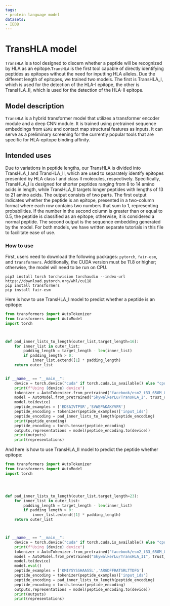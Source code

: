 ```yaml
---
tags:
- protein language model
datasets:
- IEDB
---
```


# TransHLA model

`TransHLA` is a tool designed to discern whether a peptide will be recognized by HLA as an epitope.`TransHLA` is the first tool capable of directly identifying peptides as epitopes without the need for inputting HLA alleles. Due the different length of epitopes, we trained two models. The first is TransHLA_I, which is used for the detection of the HLA-I epitope, the other is TransHLA_II, which is used for the detection of the HLA-II epitope.


## Model description
   `TransHLA` is a hybrid transformer model that utilizes a transformer encoder module and a deep CNN module. It is trained using pretrained sequence embeddings from `ESM2` and contact map structural features as inputs. It can serve as a preliminary screening for the currently popular tools that are specific for HLA-epitope binding affinity.

## Intended uses

Due to variations in peptide lengths, our TransHLA is divided into TransHLA_I and TransHLA_II, which are used to separately identify epitopes presented by HLA class I and class II molecules, respectively. Specifically, TransHLA_I is designed for shorter peptides ranging from 8 to 14 amino acids in length, while TransHLA_II targets longer peptides with lengths of 13 to 21 amino acids. The output consists of two parts. The first output indicates whether the peptide is an epitope, presented in a two-column format where each row contains two numbers that sum to 1, representing probabilities. If the number in the second column is greater than or equal to 0.5, the peptide is classified as an epitope; otherwise, it is considered a normal peptide.
The second output is the sequence embedding generated by the model.
 For both models, we have written separate tutorials in this file to facilitate ease of use.

### How to use
First, users need to download the following packages: `pytorch`, `fair-esm`, and `transformers`. Additionally, the CUDA version must be 11.8 or higher; otherwise, the model will need to be run on CPU.
``` 
pip3 install torch torchvision torchaudio --index-url https://download.pytorch.org/whl/cu118
pip install transformers
pip install fair-esm
```
Here is how to use TransHLA_I model to predict whether a peptide is an epitope:

```python
from transformers import AutoTokenizer
from transformers import AutoModel
import torch



def pad_inner_lists_to_length(outer_list,target_length=16):
    for inner_list in outer_list:
        padding_length = target_length - len(inner_list)
        if padding_length > 0:
            inner_list.extend([1] * padding_length)
    return outer_list


if __name__ == "__main__":
    device = torch.device("cuda" if torch.cuda.is_available() else "cpu")
    print(f"Using {device} device")
    tokenizer = AutoTokenizer.from_pretrained("facebook/esm2_t33_650M_UR50D")
    model = AutoModel.from_pretrained("SkywalkerLu/TransHLA_I", trust_remote_code=True)
    model.to(device)
    peptide_examples = ['EDSAIVTPSR','SVWEPAKAKYVFR']
    peptide_encoding = tokenizer(peptide_examples)['input_ids']
    peptide_encoding = pad_inner_lists_to_length(peptide_encoding)
    print(peptide_encoding)
    peptide_encoding = torch.tensor(peptide_encoding)
    outputs,representations = model(peptide_encoding.to(device))
    print(outputs)
    print(representations)
```
And here is how to use TransHLA_II model to predict the peptide whether epitope:

```python
from transformers import AutoTokenizer
from transformers import AutoModel
import torch




def pad_inner_lists_to_length(outer_list,target_length=23):
    for inner_list in outer_list:
        padding_length = target_length - len(inner_list)
        if padding_length > 0:
            inner_list.extend([1] * padding_length)
    return outer_list



if __name__ == "__main__":
    device = torch.device("cuda" if torch.cuda.is_available() else "cpu")
    print(f"Using {device} device")
    tokenizer = AutoTokenizer.from_pretrained("facebook/esm2_t33_650M_UR50D")
    model = AutoModel.from_pretrained("SkywalkerLu/TransHLA_II", trust_remote_code=True)
    model.to(device)
    model.eval()
    peptide_examples = ['KMIYSYSSHAASSL','ARGDFFRATSRLTTDFG']
    peptide_encoding = tokenizer(peptide_examples)['input_ids']
    peptide_encoding = pad_inner_lists_to_length(peptide_encoding)
    peptide_encoding = torch.tensor(peptide_encoding)
    outputs,representations = model(peptide_encoding.to(device))
    print(outputs)
	print(representations)

```
